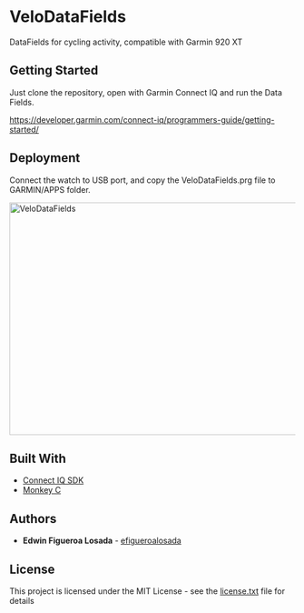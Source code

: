 # VeloDataFields

DataFields for cycling activity, compatible with Garmin 920 XT 

## Getting Started

Just clone the repository, open with Garmin Connect IQ and run the Data Fields.

https://developer.garmin.com/connect-iq/programmers-guide/getting-started/

## Deployment

Connect the watch to USB port, and copy the VeloDataFields.prg file to GARMIN/APPS folder.

<img src="https://user-images.githubusercontent.com/12190602/88113199-f37f3100-cb76-11ea-8a95-9eae8114139f.jpg" alt="VeloDataFields" width="766" height="409">

## Built With

* [Connect IQ SDK](https://developer.garmin.com/connect-iq) 
* [Monkey C](https://developer.garmin.com/connect-iq/programmers-guide/monkey-c/) 

## Authors

* **Edwin Figueroa Losada** - [efigueroalosada](https://github.com/efigueroalosada)

## License

This project is licensed under the MIT License - see the [license.txt](license.txt) file for details

